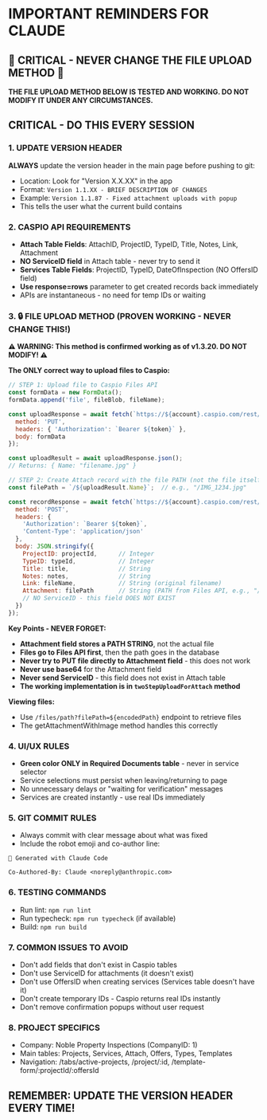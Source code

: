 # IMPORTANT REMINDERS FOR CLAUDE

## 🚨 CRITICAL - NEVER CHANGE THE FILE UPLOAD METHOD 🚨
**THE FILE UPLOAD METHOD BELOW IS TESTED AND WORKING. DO NOT MODIFY IT UNDER ANY CIRCUMSTANCES.**

## CRITICAL - DO THIS EVERY SESSION

### 1. UPDATE VERSION HEADER
**ALWAYS** update the version header in the main page before pushing to git:
- Location: Look for "Version X.X.XX" in the app
- Format: `Version 1.1.XX - BRIEF DESCRIPTION OF CHANGES`
- Example: `Version 1.1.87 - Fixed attachment uploads with popup`
- This tells the user what the current build contains

### 2. CASPIO API REQUIREMENTS
- **Attach Table Fields**: AttachID, ProjectID, TypeID, Title, Notes, Link, Attachment
- **NO ServiceID field** in Attach table - never try to send it
- **Services Table Fields**: ProjectID, TypeID, DateOfInspection (NO OffersID field)
- **Use response=rows** parameter to get created records back immediately
- APIs are instantaneous - no need for temp IDs or waiting

### 3. 🔒 FILE UPLOAD METHOD (PROVEN WORKING - NEVER CHANGE THIS!)
**⚠️ WARNING: This method is confirmed working as of v1.3.20. DO NOT MODIFY! ⚠️**

**The ONLY correct way to upload files to Caspio:**

```javascript
// STEP 1: Upload file to Caspio Files API
const formData = new FormData();
formData.append('file', fileBlob, fileName);

const uploadResponse = await fetch(`https://${account}.caspio.com/rest/v2/files`, {
  method: 'PUT',
  headers: { 'Authorization': `Bearer ${token}` },
  body: formData
});

const uploadResult = await uploadResponse.json();
// Returns: { Name: "filename.jpg" }

// STEP 2: Create Attach record with the file PATH (not the file itself!)
const filePath = `/${uploadResult.Name}`;  // e.g., "/IMG_1234.jpg"

const recordResponse = await fetch(`https://${account}.caspio.com/rest/v2/tables/Attach/records`, {
  method: 'POST',
  headers: {
    'Authorization': `Bearer ${token}`,
    'Content-Type': 'application/json'
  },
  body: JSON.stringify({
    ProjectID: projectId,      // Integer
    TypeID: typeId,            // Integer
    Title: title,              // String
    Notes: notes,              // String
    Link: fileName,            // String (original filename)
    Attachment: filePath       // String (PATH from Files API, e.g., "/filename.jpg")
    // NO ServiceID - this field DOES NOT EXIST
  })
});
```

**Key Points - NEVER FORGET:**
- **Attachment field stores a PATH STRING**, not the actual file
- **Files go to Files API first**, then the path goes in the database
- **Never try to PUT file directly to Attachment field** - this does not work
- **Never use base64** for the Attachment field
- **Never send ServiceID** - this field does not exist in Attach table
- **The working implementation is in `twoStepUploadForAttach` method**

**Viewing files:**
- Use `/files/path?filePath=${encodedPath}` endpoint to retrieve files
- The getAttachmentWithImage method handles this correctly

### 4. UI/UX RULES
- **Green color ONLY in Required Documents table** - never in service selector
- Service selections must persist when leaving/returning to page
- No unnecessary delays or "waiting for verification" messages
- Services are created instantly - use real IDs immediately

### 5. GIT COMMIT RULES
- Always commit with clear message about what was fixed
- Include the robot emoji and co-author line:
```
🤖 Generated with Claude Code

Co-Authored-By: Claude <noreply@anthropic.com>
```

### 6. TESTING COMMANDS
- Run lint: `npm run lint`
- Run typecheck: `npm run typecheck` (if available)
- Build: `npm run build`

### 7. COMMON ISSUES TO AVOID
- Don't add fields that don't exist in Caspio tables
- Don't use ServiceID for attachments (it doesn't exist)
- Don't use OffersID when creating services (Services table doesn't have it)
- Don't create temporary IDs - Caspio returns real IDs instantly
- Don't remove confirmation popups without user request

### 8. PROJECT SPECIFICS
- Company: Noble Property Inspections (CompanyID: 1)
- Main tables: Projects, Services, Attach, Offers, Types, Templates
- Navigation: /tabs/active-projects, /project/:id, /template-form/:projectId/:offersId

## REMEMBER: UPDATE THE VERSION HEADER EVERY TIME!